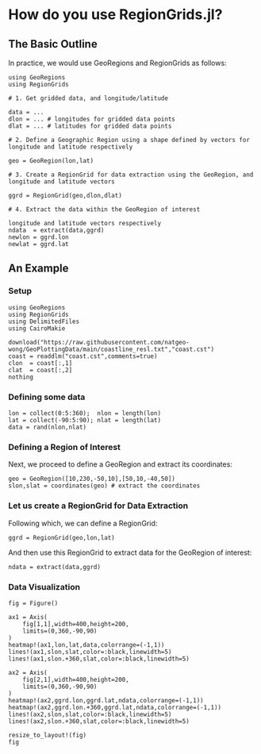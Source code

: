# How do you use RegionGrids.jl?

## The Basic Outline

In practice, we would use GeoRegions and RegionGrids as follows:

```
using GeoRegions
using RegionGrids

# 1. Get gridded data, and longitude/latitude

data = ...
dlon = ... # longitudes for gridded data points
dlat = ... # latitudes for gridded data points

# 2. Define a Geographic Region using a shape defined by vectors for longitude and latitude respectively

geo = GeoRegion(lon,lat)

# 3. Create a RegionGrid for data extraction using the GeoRegion, and longitude and latitude vectors

ggrd = RegionGrid(geo,dlon,dlat)

# 4. Extract the data within the GeoRegion of interest

longitude and latitude vectors respectively
ndata  = extract(data,ggrd)
newlon = ggrd.lon
newlat = ggrd.lat
```

## An Example

### Setup

```@example example
using GeoRegions
using RegionGrids
using DelimitedFiles
using CairoMakie

download("https://raw.githubusercontent.com/natgeo-wong/GeoPlottingData/main/coastline_resl.txt","coast.cst")
coast = readdlm("coast.cst",comments=true)
clon  = coast[:,1]
clat  = coast[:,2]
nothing
```

### Defining some data

```@example example
lon = collect(0:5:360);  nlon = length(lon)
lat = collect(-90:5:90); nlat = length(lat)
data = rand(nlon,nlat)
```

### Defining a Region of Interest

Next, we proceed to define a GeoRegion and extract its coordinates:

```@example example
geo = GeoRegion([10,230,-50,10],[50,10,-40,50])
slon,slat = coordinates(geo) # extract the coordinates
```

### Let us create a RegionGrid for Data Extraction

Following which, we can define a RegionGrid:

```@example example
ggrd = RegionGrid(geo,lon,lat)
```

And then use this RegionGrid to extract data for the GeoRegion of interest:

```@example example
ndata = extract(data,ggrd)
```

### Data Visualization

```@example example
fig = Figure()

ax1 = Axis(
    fig[1,1],width=400,height=200,
    limits=(0,360,-90,90)
)
heatmap!(ax1,lon,lat,data,colorrange=(-1,1))
lines!(ax1,slon,slat,color=:black,linewidth=5)
lines!(ax1,slon.+360,slat,color=:black,linewidth=5)

ax2 = Axis(
    fig[2,1],width=400,height=200,
    limits=(0,360,-90,90)
)
heatmap!(ax2,ggrd.lon,ggrd.lat,ndata,colorrange=(-1,1))
heatmap!(ax2,ggrd.lon.+360,ggrd.lat,ndata,colorrange=(-1,1))
lines!(ax2,slon,slat,color=:black,linewidth=5)
lines!(ax2,slon.+360,slat,color=:black,linewidth=5)

resize_to_layout!(fig)
fig
```